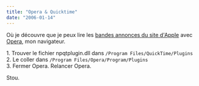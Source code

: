 ```yaml
---
title: "Opera & Quicktime"
date: "2006-01-14"
---
```


Où je découvre que je peux lire les [bandes annonces du site d'Apple](http://www.apple.com/trailers) avec [Opera](http://www.opera.com), mon navigateur.

1\. Trouver le fichier npqtplugin.dll dans `/Program Files/QuickTime/Plugins`  
2\. Le coller dans `/Program Files/Opera/Program/Plugins`  
3\. Fermer Opera. Relancer Opera.  

Stou.
